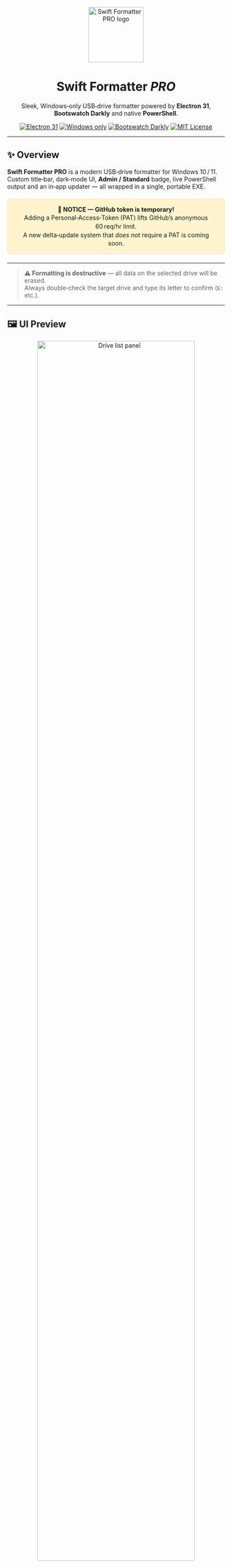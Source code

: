 
<p align="center">
  <img src="https://i.imgur.com/H5T3CsP.png" alt="Swift Formatter PRO logo" width="128" height="128">
</p>

<h1 align="center">Swift Formatter <em>PRO</em></h1>

<p align="center">
  Sleek, Windows‑only USB‑drive formatter powered by <strong>Electron 31</strong>, <strong>Bootswatch Darkly</strong> and native <strong>PowerShell</strong>.
</p>

<p align="center">
  <a href="https://www.electronjs.org/"><img src="https://img.shields.io/badge/Electron-31.x-2ea44f?logo=electron&logoColor=white" alt="Electron 31"></a>
  <a href="#"><img src="https://img.shields.io/badge/Windows-Only-0078D6?logo=windows&logoColor=white" alt="Windows only"></a>
  <a href="https://bootswatch.com/darkly/"><img src="https://img.shields.io/badge/Bootswatch-Darkly-7952B3?logo=bootstrap&logoColor=white" alt="Bootswatch Darkly"></a>
  <a href="./LICENSE"><img src="https://img.shields.io/badge/License-MIT-yellow.svg" alt="MIT License"></a>
</p>

---

## ✨ Overview
**Swift Formatter PRO** is a modern USB‑drive formatter for Windows 10 / 11.  
Custom title‑bar, dark‑mode UI, **Admin / Standard** badge, live PowerShell output and an in‑app updater — all wrapped in a single, portable EXE.

<div align="center" style="background:#fff4ce;border:1px solid #ffe1a5;padding:14px 18px;border-radius:6px;margin:20px 0;line-height:1.4;">
  <strong>🔔 NOTICE — GitHub token is temporary!</strong><br>
  Adding a Personal‑Access‑Token (PAT) lifts GitHub’s anonymous 60 req/hr limit.<br>
  A new delta‑update system that <em>does not</em> require a PAT is coming soon.
</div>

---

> **⚠️ Formatting is destructive** — all data on the selected drive will be erased.  
> Always double‑check the target drive and type its letter to confirm (<code>E:</code> etc.).

---

## 🖼️ UI Preview

<p align="center">
  <img src="https://i.imgur.com/DasvJ8O.png" alt="Drive list panel" width="85%"><br>
  <em>Polished drive list with glow‑hover effects and compact device chips.</em>
</p>

<p align="center">
  <img src="https://i.imgur.com/2ky5Gaq.png" alt="About dialog" width="85%"><br>
  <em>About dialog with build metadata and license.</em>
</p>

<p align="center">
  <img src="https://i.imgur.com/2ky5Gaq.png" alt="Updater dialog" width="85%"><br>
  <em>In‑app updater showing release notes and download progress.</em>
</p>

---

## 🚀 Feature Highlights
* **Native formatting** — wraps Windows <code>Format‑Volume</code> for speed & reliability  
* **One‑click elevation** — relaunches with UAC; badge flips to <strong>Admin</strong>  
* **Modern dark UI** — Bootswatch Darkly + subtle glow‑hover animation  
* **Safety guard** — requires typing the drive letter before executing  
* **Command preview** — shows the exact PowerShell command beforehand  
* **In‑app updater** — checks GitHub Releases, downloads, installs, restarts  
* **Encrypted PAT storage** — Windows DPAPI (CurrentUser)  
* **100 % Windows code‑path** — no dead Linux/macOS branches

---

## 📂 Project Structure
```
.
├─ build/              # logo.ico (multi‑size icon)
├─ index.html          # UI shell
├─ main.js             # Electron main (PowerShell, elevation, updater)
├─ preload.js          # secure bridge (contextIsolation)
├─ renderer.js         # renderer‑process logic
├─ styles.css          # extra tweaks
├─ package.json        # scripts & builder config
├─ package-lock.json
├─ version.json        # app metadata
└─ dist/               # created by `npm run dist`
```

---

## 🧰 Requirements
| Tool | Notes |
|------|-------|
| **Windows** | 10 (21H2) or 11 |
| **Node.js** | ≥ 18 (tested on Node 22) |
| **PowerShell** | Built‑in (5.x / 7.x) |
| **Git** | optional (for cloning) |

---

## 🛠️ Quick Start
```bash
git clone https://github.com/skillerious/SwiftFormatter.git
cd SwiftFormatter

npm install      # install dependencies
npm start        # dev run (auto‑reload)
```
Dev‑mode starts maximised and displays **Standard** or **Admin** in the title‑bar.

---

## ⚙️ Configuration

### `version.json`
```json
{
  "name": "Swift Formatter PRO",
  "version": "1.3.0",
  "channel": "stable",
  "build": 6,
  "releasedAt": "2025-08-07T00:00:00Z",
  "repo": "skillerious/SwiftFormatter",
  "tagPrefix": "v"
}
```

### In‑app Settings
| Setting | Purpose | Default |
|---------|---------|:------:|
| **Filesystem** | exFAT / FAT32 / NTFS | exFAT |
| **Quick format** | Skip surface scan | ✅ |
| **Require confirmation** | Must type drive letter | ✅ |
| **Autofill confirm** | Pre‑fill drive letter | ⬜ |
| **Glow hover** | Pretty glow on tiles | ✅ |

Settings persist via `localStorage`; clearing site‑data resets them.

---

## 🔄 Update Flow
1. Click **Update** → **Check now**  
2. If a new release exists → **Get update** (downloads `.exe`)  
3. **Install & Restart** launches installer, Swift Formatter closes  

---

## 🧪 How Formatting Works
The app builds & previews:
```powershell
Format-Volume -DriveLetter E `
              -FileSystem exFAT `
              -NewFileSystemLabel 'USB' `
              -Confirm:$false -Force -Full:$false
```
Live PowerShell output streams to the in‑app terminal.

---

## 🧯 Troubleshooting
| Problem | Remedy |
|---------|--------|
| **Needs Admin** | Accept UAC or run app as Administrator |
| **`npm run dist` fails** | Close all SwiftFormatter / Electron processes |
| **GitHub rate‑limit** | Add PAT in **Settings → GitHub token** or wait an hour |

---

## 🤝 Contributing
Bug reports & PRs welcome — open an issue for ideas or improvements.

---

## 📄 License
MIT © 2025 Robin Doak
